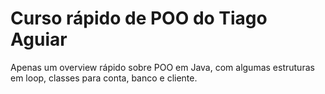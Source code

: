 # Curso rápido de POO do Tiago Aguiar
Apenas um overview rápido sobre POO em Java, com algumas estruturas em loop, classes para conta, banco e cliente.
